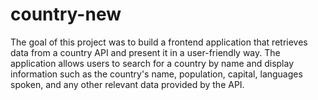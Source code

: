# country-new
The goal of this project was to build a frontend application that retrieves data from a country API
and present it in a user-friendly way.
The application allows users to search for a country by name and display information such as the country's name,
population, capital, languages spoken, and any other relevant data provided by the API.
